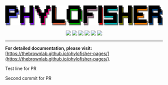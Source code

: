 ![PhyloFisher](images/TREE-PF-LOGO-WOtree.png)

<html>
<!-- Badges -->
<div align="center">
    <!-- Citation Badge -->
    <a href="https://journals.plos.org/plosbiology/article?id=10.1371/journal.pbio.3001365"><img src="https://img.shields.io/badge/dynamic/json?color=blue&label=Citations&query=times_cited&url=https%3A%2F%2Fmetrics-api.dimensions.ai%2Fdoi%2F10.1371%2Fjournal.pbio.3001365&style=flat-square" /></a>
    <!-- Link to GitHub Badge -->
    <a href="https://github.com/TheBrownLab/PhyloFisher"><img src="https://img.shields.io/badge/-GitHub-455149?logo=github&logoColor=white&link&style=flat-square" /></a>
    <!-- Install with Conda Badge -->
    <a href="https://anaconda.org/bioconda/phylofisher"><img src="https://anaconda.org/bioconda/phylofisher/badges/installer/conda.svg" /></a>
    <!-- Conda Downloads Badge -->
    <a href="https://anaconda.org/bioconda/phylofisher"><img src="https://anaconda.org/bioconda/phylofisher/badges/downloads.svg" /></a>
    <!-- Conda Latest Release Badge -->
    <a href="https://anaconda.org/bioconda/phylofisher"><img src="https://anaconda.org/bioconda/phylofisher/badges/latest_release_date.svg" /></a>
    <!-- License Badge -->
    <a href="https://opensource.org/licenses/MIT"><img src="https://anaconda.org/bioconda/phylofisher/badges/license.svg" /></a>
</div>
</html>

---

**For detailed documentation, please visit:** [https://thebrownlab.github.io/phylofisher-pages/](https://thebrownlab.github.io/phylofisher-pages/).

Test line for PR

Second commit for PR